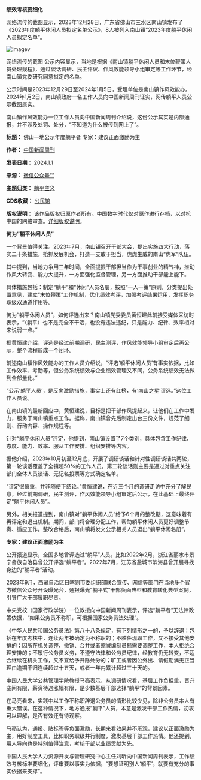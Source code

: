 **绩效考核要细化** 


网络流传的截图显示，2023年12月28日，广东省佛山市三水区南山镇发布了《2023年度躺平休闲人员拟定名单公示》，8人被列入南山镇“2023年度躺平休闲人员拟定名单”。


![imagev](https://chinadigitaltimes.net/chinese/files/2024/01/post-703797-6593f5843252a.png)  

网络流传的截图
公示内容显示，当地是根据《南山镇躺平休闲人员和末位鞭策人员处理规程》，通过谈话调研、民主评议、作风效能领导小组审定等工作环节，经南山镇党委研究同意拟定的名单。


公示时间是2023年12月29日至2024年1月5日，受理单位是南山镇作风效能办。2024年1月2日，南山镇政府一名工作人员向中国新闻周刊证实，网传躺平人员公示截图属实。


南山镇作风效能办一位工作人员向中国新闻周刊介绍说，这份公示其实是内部通报，并不涉及处罚、处分，“不知道为什么被传到网上了”。




**标题：** 佛山一地公示年度躺平者 专家：建议正面激励为主  

**作者：** [中国新闻周刊](https://chinadigitaltimes.net/space/中国新闻周刊)  

**发表日期：** 2024.1.1  

**来源：** [微信公众号“”](https://web.archive.org/web/https://mp.weixin.qq.com/s/us_AwuZKArtFLwmdLk7LLQ)  

**主题归类：** [躺平主义](https://chinadigitaltimes.net/space/躺平主义)  

**CDS收藏：** [公民馆](https://chinadigitaltimes.net/space/%E5%85%AC%E6%B0%91%E9%A6%86)  

**版权说明：** 该作品版权归原作者所有。中国数字时代仅对原作进行存档，以对抗中国的网络审查。[详细版权说明](https://chinadigitaltimes.net/chinese/copyright)。


**何为“躺平休闲人员”** 


一个背景值得关注。2023年7月，南山镇召开干部大会，提出实施四大行动，落实二十条措施，抢抓发展机会，打造一支敢于担当，虎虎生威的南山“虎军”队伍。


其中提到，当地力争用三年时间，全面提振干部担当作为干事创业的精气神，推动作风大转变、能力大提升，一方面强化监督管理，另一方面推动干部能上能下。


具体措施包括：制定“躺平”和“休闲”人员名册，按照“一人一策”原则，分类提出处置意见，建立“末位鞭策”工作机制，优化绩效考评，加强考评结果运用，发挥职务职级双通道作用等。


何为“躺平休闲人员”，如何评选出来？南山镇党委委员黄恒建此前接受媒体采访时表示，“（躺平）也不是完全不干活，也没有违法违纪，只是能力、纪律、效率相对来说弱一点。”


据黄恒建介绍，评选是经过前期调研，民主测评，作风效能领导小组审定后再公示，整个流程形成一个闭环。


前述南山镇作风效能办的工作人员介绍说，“评选‘躺平休闲人员’有事实依据，比如工作效率、考勤等，但公务系统绩效与企业绩效管理又不同，公务系统绩效无法做到全部量化。”


“公示‘躺平人员’，是反向激励措施，事实上还有红榜，有‘南山之星’评选。”这位工作人员说。


在南山镇的最新回应中，黄恒建说，目标是把干部作风提起来，让他们在工作中发力，服务于南山镇重点工作。据称，南山镇曾先后制定出台三份文件，规范了细则、行动内容、操作规程等。


针对“躺平休闲人员”评定，他提到，南山镇设置了7个类别，具体包含工作纪律、态度、能力、效率、服从工作安排、组织安排等内容。


据他介绍，2023年10月初至12月底，开展了调研谈话和针对性调研谈话共两轮，第一轮谈话覆盖了全镇超50%的工作人员，第二轮谈话则主要是通过对重点关注部门全体人员谈话、无记名投票等方式确定名单。


“评定很慎重，并非随便下结论。”黄恒建说，在近三个月的调研走访中充分了解民意，经过前期调研，民主测评，作风效能领导小组审定后公示，在此基础上最终评定“躺平休闲人员”。


另外，相关报道提到，南山镇对“躺平休闲人员”给予6个月的整改期，这意味着有再评定和退出机制。期间，部门将合理分配工作，帮助躺平休闲人员更好调整节奏、适应工作。整改合格后，南山镇将发文公示相关人员退出“躺平休闲名册”。


**专家：建议正面激励为主** 


公开报道显示，全国多地曾评选过“躺平”人员。比如2022年2月，浙江省丽水市景宁畲族自治县曾公开评选“躺平者”。2022年7月，江苏省盐城市滨海县曾开展寻找身边的“躺平者”活动。


2023年9月，西藏自治区日喀则市委组织部联合宣传、网信等部门在当地多个官方微信公众号开设曝光台，通报曝光“躺平式”干部负面典型和教育转化典型案例，引导广大干部履职尽责。


中央党校（国家行政学院）一位教授向中国新闻周刊表示，评选“躺平者”无法律政策依据，“如果公务员不称职，可根据国家公务员法处理”。


《中华人民共和国公务员法》第八十八条规定，有下列情形之一的，予以辞退：包括在年度考核中，连续两年被确定为不称职的；不胜任现职工作，又不接受其他安排的；因所在机关调整、撤销、合并或者缩减编制员额需要调整工作，本人拒绝合理安排的；不履行公务员义务，不遵守法律和公务员纪律，经教育仍无转变，不适合继续在机关工作，又不宜给予开除处分的；旷工或者因公外出、请假期满无正当理由逾期不归连续超过十五天，或者一年内累计超过三十天的。


中国人民大学公共管理学院教授马亮表示，从调研情况看，基层工作负担重，晋升空间有限，薪资待遇涨幅有限，是少数基层干部选择“躺平”的背景因素。


在马亮看来，实践中以工作不称职辞退公务员的情形比较少见，除非公务员本人有重大错误。在这种情况下，地方通报“躺平”人员，本意是激发干部工作热情，初衷可以理解，是否有效还有待观察。


马亮认为，通报、贴标签等负面激励，长期来看效果并不乐观，建议以正面激励为主，用好制度工具，比如职务职级并行制度，激发基层干部工作热情。他还提到，用人导向也是特别值得注意，考核干部以业绩贡献为先。


中国人民大学人力资源开发与管理研究中心主任刘昕向中国新闻周刊表示，工作绩效考核标准要细化，评审要以事实为依据，“要想证明别人‘躺平’，就要有充分的事实依据来支撑”。



